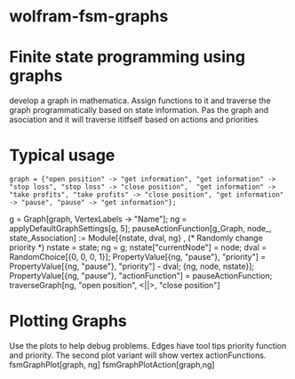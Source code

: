 # wolfram-fsm-graphs

Finite state programming using graphs
============

develop a graph in mathematica.  Assign functions to it and traverse the graph programmatically based on state information.  Pas the graph and asociation and it will traverse ititfself based on actions and priorities


Typical usage
=================
    graph = {"open position" -> "get information", "get information" -> "stop loss", "stop loss" -> "close position",  "get information" -> "take profits", "take profits" -> "close position", "get information" -> "pause", "pause" -> "get information"}; 
   g = Graph[graph, VertexLabels -> "Name"]; 
   ng = applyDefaultGraphSettings[g, 5];
   pauseActionFunction[g_Graph, node_, state_Association] := Module[{nstate, dval, ng} , (* Randomly change priority *)
   nstate = state;
   ng = g;
   nstate["currentNode"] = node;
   dval = RandomChoice[{0, 0, 0, 1}];
   PropertyValue[{ng, "pause"}, "priority"] = 
   PropertyValue[{ng, "pause"}, "priority"] - dval;
   {ng, node, nstate}];
   PropertyValue[{ng, "pause"}, "actionFunction"] = pauseActionFunction;
   traverseGraph[ng, "open position", <||>, "close position"] 

Plotting Graphs
================
Use the plots to help debug problems.  Edges have tool tips priority function and priority.  The second plot variant will show vertex actionFunctions.
    fsmGraphPlot[graph, ng]
    fsmGraphPlotAction[graph,ng]
